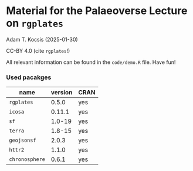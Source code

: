 # Material for the Palaeoverse Lecture on `rgplates`

Adam T. Kocsis (2025-01-30)

CC-BY 4.0 (cite `rgplates`!)

All relevant information can be found in the `code/demo.R` file. Have fun!


### Used pacakges

| name           | version | CRAN |
|----------------|---------|------|
| `rgplates`     | 0.5.0   | yes  |
| `icosa`        | 0.11.1  | yes  |
| `sf`           | 1.0-19  | yes  |
| `terra`        | 1.8-15  | yes  |
| `geojsonsf`    | 2.0.3   | yes  |
| `httr2`        | 1.1.0   | yes  |
| `chronosphere` | 0.6.1   | yes  |
	
